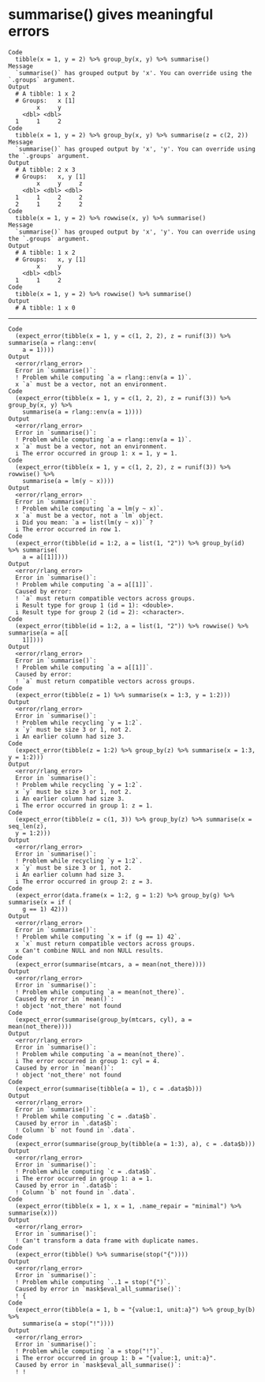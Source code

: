 # summarise() gives meaningful errors

    Code
      tibble(x = 1, y = 2) %>% group_by(x, y) %>% summarise()
    Message
      `summarise()` has grouped output by 'x'. You can override using the `.groups` argument.
    Output
      # A tibble: 1 x 2
      # Groups:   x [1]
            x     y
        <dbl> <dbl>
      1     1     2
    Code
      tibble(x = 1, y = 2) %>% group_by(x, y) %>% summarise(z = c(2, 2))
    Message
      `summarise()` has grouped output by 'x', 'y'. You can override using the `.groups` argument.
    Output
      # A tibble: 2 x 3
      # Groups:   x, y [1]
            x     y     z
        <dbl> <dbl> <dbl>
      1     1     2     2
      2     1     2     2
    Code
      tibble(x = 1, y = 2) %>% rowwise(x, y) %>% summarise()
    Message
      `summarise()` has grouped output by 'x', 'y'. You can override using the `.groups` argument.
    Output
      # A tibble: 1 x 2
      # Groups:   x, y [1]
            x     y
        <dbl> <dbl>
      1     1     2
    Code
      tibble(x = 1, y = 2) %>% rowwise() %>% summarise()
    Output
      # A tibble: 1 x 0

---

    Code
      (expect_error(tibble(x = 1, y = c(1, 2, 2), z = runif(3)) %>% summarise(a = rlang::env(
        a = 1))))
    Output
      <error/rlang_error>
      Error in `summarise()`:
      ! Problem while computing `a = rlang::env(a = 1)`.
      x `a` must be a vector, not an environment.
    Code
      (expect_error(tibble(x = 1, y = c(1, 2, 2), z = runif(3)) %>% group_by(x, y) %>%
        summarise(a = rlang::env(a = 1))))
    Output
      <error/rlang_error>
      Error in `summarise()`:
      ! Problem while computing `a = rlang::env(a = 1)`.
      x `a` must be a vector, not an environment.
      i The error occurred in group 1: x = 1, y = 1.
    Code
      (expect_error(tibble(x = 1, y = c(1, 2, 2), z = runif(3)) %>% rowwise() %>%
        summarise(a = lm(y ~ x))))
    Output
      <error/rlang_error>
      Error in `summarise()`:
      ! Problem while computing `a = lm(y ~ x)`.
      x `a` must be a vector, not a `lm` object.
      i Did you mean: `a = list(lm(y ~ x))` ?
      i The error occurred in row 1.
    Code
      (expect_error(tibble(id = 1:2, a = list(1, "2")) %>% group_by(id) %>% summarise(
        a = a[[1]])))
    Output
      <error/rlang_error>
      Error in `summarise()`:
      ! Problem while computing `a = a[[1]]`.
      Caused by error:
      ! `a` must return compatible vectors across groups.
      i Result type for group 1 (id = 1): <double>.
      i Result type for group 2 (id = 2): <character>.
    Code
      (expect_error(tibble(id = 1:2, a = list(1, "2")) %>% rowwise() %>% summarise(a = a[[
        1]])))
    Output
      <error/rlang_error>
      Error in `summarise()`:
      ! Problem while computing `a = a[[1]]`.
      Caused by error:
      ! `a` must return compatible vectors across groups.
    Code
      (expect_error(tibble(z = 1) %>% summarise(x = 1:3, y = 1:2)))
    Output
      <error/rlang_error>
      Error in `summarise()`:
      ! Problem while recycling `y = 1:2`.
      x `y` must be size 3 or 1, not 2.
      i An earlier column had size 3.
    Code
      (expect_error(tibble(z = 1:2) %>% group_by(z) %>% summarise(x = 1:3, y = 1:2)))
    Output
      <error/rlang_error>
      Error in `summarise()`:
      ! Problem while recycling `y = 1:2`.
      x `y` must be size 3 or 1, not 2.
      i An earlier column had size 3.
      i The error occurred in group 1: z = 1.
    Code
      (expect_error(tibble(z = c(1, 3)) %>% group_by(z) %>% summarise(x = seq_len(z),
      y = 1:2)))
    Output
      <error/rlang_error>
      Error in `summarise()`:
      ! Problem while recycling `y = 1:2`.
      x `y` must be size 3 or 1, not 2.
      i An earlier column had size 3.
      i The error occurred in group 2: z = 3.
    Code
      (expect_error(data.frame(x = 1:2, g = 1:2) %>% group_by(g) %>% summarise(x = if (
        g == 1) 42)))
    Output
      <error/rlang_error>
      Error in `summarise()`:
      ! Problem while computing `x = if (g == 1) 42`.
      x `x` must return compatible vectors across groups.
      x Can't combine NULL and non NULL results.
    Code
      (expect_error(summarise(mtcars, a = mean(not_there))))
    Output
      <error/rlang_error>
      Error in `summarise()`:
      ! Problem while computing `a = mean(not_there)`.
      Caused by error in `mean()`:
      ! object 'not_there' not found
    Code
      (expect_error(summarise(group_by(mtcars, cyl), a = mean(not_there))))
    Output
      <error/rlang_error>
      Error in `summarise()`:
      ! Problem while computing `a = mean(not_there)`.
      i The error occurred in group 1: cyl = 4.
      Caused by error in `mean()`:
      ! object 'not_there' not found
    Code
      (expect_error(summarise(tibble(a = 1), c = .data$b)))
    Output
      <error/rlang_error>
      Error in `summarise()`:
      ! Problem while computing `c = .data$b`.
      Caused by error in `.data$b`:
      ! Column `b` not found in `.data`.
    Code
      (expect_error(summarise(group_by(tibble(a = 1:3), a), c = .data$b)))
    Output
      <error/rlang_error>
      Error in `summarise()`:
      ! Problem while computing `c = .data$b`.
      i The error occurred in group 1: a = 1.
      Caused by error in `.data$b`:
      ! Column `b` not found in `.data`.
    Code
      (expect_error(tibble(x = 1, x = 1, .name_repair = "minimal") %>% summarise(x)))
    Output
      <error/rlang_error>
      Error in `summarise()`:
      ! Can't transform a data frame with duplicate names.
    Code
      (expect_error(tibble() %>% summarise(stop("{"))))
    Output
      <error/rlang_error>
      Error in `summarise()`:
      ! Problem while computing `..1 = stop("{")`.
      Caused by error in `mask$eval_all_summarise()`:
      ! {
    Code
      (expect_error(tibble(a = 1, b = "{value:1, unit:a}") %>% group_by(b) %>%
        summarise(a = stop("!"))))
    Output
      <error/rlang_error>
      Error in `summarise()`:
      ! Problem while computing `a = stop("!")`.
      i The error occurred in group 1: b = "{value:1, unit:a}".
      Caused by error in `mask$eval_all_summarise()`:
      ! !

